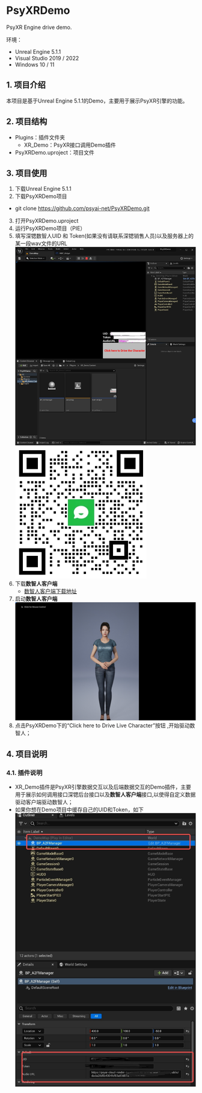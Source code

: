 # PsyXRDemo
PsyXR Engine drive demo.

环境：
- Unreal Engine 5.1.1
- Visual Studio 2019 / 2022
- Windows 10 / 11

## 1. 项目介绍
本项目是基于Unreal Engine 5.1.1的Demo，主要用于展示PsyXR引擎的功能。

## 2. 项目结构
- Plugins：插件文件夹
  - XR_Demo：PsyXR接口调用Demo插件
- PsyXRDemo.uproject：项目文件

## 3. 项目使用
1. 下载Unreal Engine 5.1.1
2. 下载PsyXRDemo项目
  - git clone https://github.com/psyai-net/PsyXRDemo.git
3. 打开PsyXRDemo.uproject
4. 运行PsyXRDemo项目（PIE）
5. 填写深锶数智人UID 和 Token(如果没有请联系深锶销售人员)以及服务器上的某一段wav文件的URL
    ![Config of image](./Assets/XR_InputDemo.jpg "Config Psy XR Interface Demo Client ")
    ![Contact of image](./Assets/ContactUs.jpg "Config Psy XR Interface Demo Client ")
6. 下载**数智人客户端**
    - [数智人客户端下载地址](https://pan.baidu.com/s/1qjLWVgkA56v6N4HEidXQsg?pwd=7kz1)
7. 启动**数智人客户端**
   ![Start of image](./Assets/AICharacter.jpg "Start Psy AI Client ")
7. 点击PsyXRDemo下的“Click here to Drive Live Character”按钮 ,开始驱动数智人；

## 4. 项目说明
### 4.1. 插件说明
  - XR_Demo插件是PsyXR引擎数据交互以及后端数据交互的Demo插件，主要用于展示如何调用接口深锶后台接口以及**数智人客户端**接口,以使得自定义数据驱动客户端驱动数智人；
  - 如果你想在Demo项目中缓存自己的UID和Token，如下
  ![Saving of image](./Assets/StoreConfig.jpg "Start Psy AI Client ")



